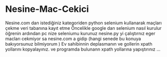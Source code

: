# Nesine-Mac-Cekici
Nesine.com dan istediğiniz kategoriden python selenium kullanarak maçları çekme veri tabanına kayıt etme
Öncelikle google dan selenium nasıl kurulur öğrenin ardından pc nize seleniumu kurunuz
nesine.py yi çalıştırnız eger macları cekmiyor sa 
nesine.com a gidip (hangi senede bu konuya bakıyorsunuz bilmiyorum ) Ev sahibinnin deplasmanın ve gollerin xpath yollarını kopyalayınız.
ve programda bulunann  xpath yollarına yapıştırınız ...

